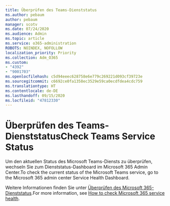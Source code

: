 ```yaml
---
title: Überprüfen des Teams-Dienststatus
ms.author: pebaum
author: pebaum
manager: scotv
ms.date: 07/24/2020
ms.audience: Admin
ms.topic: article
ms.service: o365-administration
ROBOTS: NOINDEX, NOFOLLOW
localization_priority: Priority
ms.collection: Adm_O365
ms.custom:
- "4392"
- "9001703"
ms.openlocfilehash: c5d94eeec628758e6e779c269221d093cf39723e
ms.sourcegitcommit: c6692ce0fa1358ec3529e59ca0ecdfdea4cdc759
ms.translationtype: HT
ms.contentlocale: de-DE
ms.lasthandoff: 09/15/2020
ms.locfileid: "47812330"
---
```

# <a name="check-teams-service-status"></a><span data-ttu-id="bd8f2-102">Überprüfen des Teams-Dienststatus</span><span class="sxs-lookup"><span data-stu-id="bd8f2-102">Check Teams Service Status</span></span>

<span data-ttu-id="bd8f2-103">Um den aktuellen Status des Microsoft Teams-Diensts zu überprüfen, wechseln Sie zum Dienststatus-Dashboard im Microsoft 365 Admin Center.</span><span class="sxs-lookup"><span data-stu-id="bd8f2-103">To check the current status of the Microsoft Teams service, go to the Microsoft 365 admin center Service Health Dashboard.</span></span>

<span data-ttu-id="bd8f2-104">Weitere Informationen finden Sie unter [Überprüfen des Microsoft 365-Dienststatus](https://docs.microsoft.com/office365/enterprise/view-service-health).</span><span class="sxs-lookup"><span data-stu-id="bd8f2-104">For more information, see [How to check Microsoft 365 service health](https://docs.microsoft.com/office365/enterprise/view-service-health).</span></span>